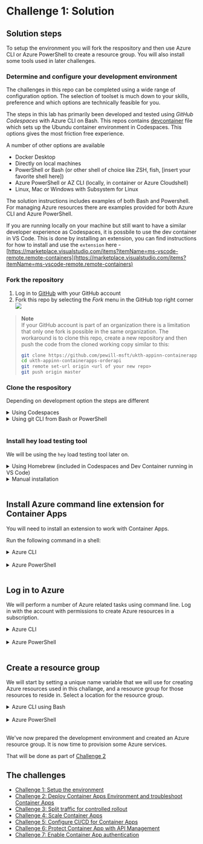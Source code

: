 # Challenge 1: Solution

## Solution steps
To setup the environment you will fork the respository and then use Azure CLI or Azure PowerShell to create a resource group. You will also install some tools used in later challenges.

### Determine and configure your development environment
The challenges in this repo can be completed using a wide range of configuration option. The selection of toolset is much down to your skills, preference and which options are technically feasible for you.

The steps in this lab has primarily been developed and tested using _GitHub Codespaces_ with Azure CLI on Bash. This repos contains [devcontainer](.devcontainer/devcontainer.json) file which sets up the Ubundu container environment in Codespaces. This options gives the most friction free experience.

A number of other options are available
- Docker Desktop
- Directly on local machines
- PowerShell or Bash (or other shell of choice like ZSH, fish, [insert your favorite shell here])
- Azure PowerShell or AZ CLI (locally, in container or Azure Cloudshell)
- Linux, Mac or Windows with Subsystem for Linux 

The solution instructions includes examples of both Bash and Powershell. For managing Azure resources there are examples provided for both Azure CLI and Azure PowerShell.

If you are running locally on your machine but still want to have a similar developer experience as Codespaces, it is possbile to use the dev container in VS Code. This is done by installing an extension, you can find instructions for how to install and use the `extension` here - [https://marketplace.visualstudio.com/items?itemName=ms-vscode-remote.remote-containers](https://marketplace.visualstudio.com/items?itemName=ms-vscode-remote.remote-containers)

### Fork the repository
1. Log in to [GitHub](https://github.com) with your GitHub account
2. Fork this repo by selecting the *Fork* menu in the GitHub top right corner
![](images/fork.png)

> **Note**<br>
> If your GitHub account is part of an organization there is a limitation that only one fork is possible in the same organization. The workaround is to clone this repo, create a new repository and then push the code from the cloned working copy similar to this:
>
>  ``` bash
>  git clone https://github.com/pewill-msft/ukth-appinn-containerapps-orderapi
>  cd ukth-appinn-containerapps-orderapi
>  git remote set-url origin <url of your new repo>
>  git push origin master
>  
>  ```

### Clone the respository
Depending on development option the steps are different
<details>
  <summary>Using Codespaces</summary>

Open **your** repository in GitHub Codespaces by selecting menu _Code->Create codespace on main_

![](images/codespaces.png)

This command will take 5-10 minutes to set up the development container and clone the source code.

![](images/codespaces-progress.png)

Once the Codespaces finished deployment you will have a browser based VSCode instance available with a cloned repository. Take a few minutes to familarize yourself with the source code and starter files. 

![](images/codespaces-done.png)

> **Note**<br>
> By default Codespaces time out after 30 minutes of inactivity. After that time any shell variables you defined will be gone and needs to be added again. All changes on files will be persisted between restarts though. An option can be to add variables and commands to a script file to be used between timeout restarts.

</details>


<details>
  <summary>Using git CLI from Bash or PowerShell</summary>
Open the shell and run the following git CLI commands

```shell
git clone <your GitHub repository url>/ukth-appinn-containerapps-orderapi
cd ukth-appinn-containerapps-orderapi
```
</details>
<br>

### Install hey load testing tool
We will be using the `hey` load testing tool later on.

<details>
  <summary>Using Homebrew (included in Codespaces and Dev Container running in VS Code)</summary>
  If you are using Codespaces, the container includes Homebrew, so you can install `hey` like this:

```bash
brew install hey
```
</details>
<details>
  <summary>Manual installation</summary>

  If you are using an environment other than Codespaces, you can find installation instructions for `hey` here - [https://github.com/rakyll/hey](https://github.com/rakyll/hey)

</details>
<br>

## Install Azure command line extension for Container Apps


You will need to install an extension to work with Container Apps.


Run the following command in a shell:


<details>
  <summary>Azure CLI </summary>

```bash
az extension add --name containerapp
```

  </details>

  <br>

<details>
  <summary>Azure PowerShell</summary>

```PowerShell

# If you are using Codespaces the Azure PowerShell _Az_ modules are not pre-installed.
Install-Module Az

# Install Container Apps module
Install-Module Az.App

```
  </details>

  <br>

## Log in to Azure 
We will perform a number of Azure related tasks using command line. Log in with the account with permissions to create Azure resources in a subscription.

<details>
  <summary>Azure CLI</summary>

```bash
# Login into Azure CLI
az login --use-device-code

# Check you are logged into the right Azure subscription. Inspect the name field
az account show

# In case not the right subscription
az account set -s <subscription-id>

```

  </details>

  <br>

<details>
  <summary>Azure PowerShell</summary>

```PowerShell
# Login into Azure PowerShell
Connect-AzAccount -UseDeviceAuthentication

# Check you are logged into the right Azure subscription. Inspect the SubscriptionName field
Get-AzContext

# In case not the right subscription
Select-AzSubscription -SubscriptionId <subscription-id>

```
  </details>

  <br>

## Create a resource group
We will start by setting a unique name variable that we will use for creating Azure resources used in this challange, and a resource group for those resources to reside in. Select a location for the resource group.

<details>
  <summary>Azure CLI using Bash</summary>

```shell
# Generate a random name
name=ca$(cat /dev/urandom | tr -dc '[:lower:]' | fold -w ${1:-5} | head -n 1)

# Set variable for resource group
resourceGroup=${name}-rg

# Set a variable for location
location=northeurope

# Create Resource Group
az group create --name $resourceGroup --location $location -o table

```
</details>
<br>

<details>
  <summary>Azure PowerShell</summary>

```PowerShell
# Generate a random name
$name = -join ((97..122) | Get-Random -Count 7 | % {[char]$_})

# Set variable for resource group
$resourceGroup = "$name-rg"

# Set a variable for location
$location="northeurope"

# Create Resource Group
New-AzResourceGroup -Name $resourceGroup -Location $location

```
</details>
<br>


We've now prepared the development environment and created an Azure resource group. It is now time to provision some Azure services.  

That will be done as part of [Challenge 2](challenge2.md)

## The challenges

- [Challenge 1: Setup the environment](challenge1.md)
- [Challenge 2: Deploy Container Apps Environment and troubleshoot Container Apps](challenge2.md)
- [Challenge 3: Split traffic for controlled rollout](challenge3.md)
- [Challenge 4: Scale Container Apps](challenge4.md)
- [Challenge 5: Configure CI/CD for Container Apps](challenge5.md)
- [Challenge 6: Protect Container App with API Management](challenge6.md)
- [Challenge 7: Enable Container App authentication](challenge7.md)
